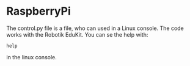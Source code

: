 # RaspberryPi

The control.py file is a file, who can used in a Linux console. The code works with the Robotik EduKit. You can se the help with:
```
help
```
in the linux console.
